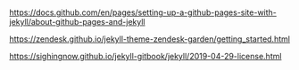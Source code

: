#

https://docs.github.com/en/pages/setting-up-a-github-pages-site-with-jekyll/about-github-pages-and-jekyll

https://zendesk.github.io/jekyll-theme-zendesk-garden/getting_started.html

https://sighingnow.github.io/jekyll-gitbook/jekyll/2019-04-29-license.html


